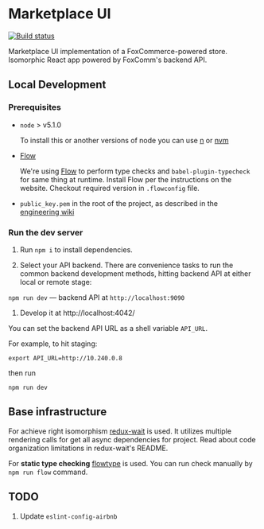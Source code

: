 # Marketplace UI

[![Build status](https://badge.buildkite.com/1238dff6913c220ef0612d9a9f4b0c5198a8dd270d260f8ff2.svg)](https://buildkite.com/foxcommerce/highlander)

Marketplace UI implementation of a FoxCommerce-powered store. Isomorphic React app powered by FoxComm's backend API.

## Local Development

### Prerequisites

* `node` > v5.1.0

  To install this or another versions of node you can use [n](https://github.com/tj/n) or [nvm](https://github.com/creationix/nvm)

* [Flow](http://flowtype.org)

  We're using [Flow](http://flowtype.org) to perform type checks and `babel-plugin-typecheck` for same thing at runtime. Install Flow per the instructions on the website. Checkout required version in `.flowconfig` file.

* `public_key.pem` in the root of the project, as described in the [engineering wiki](https://github.com/FoxComm/engineering-wiki/blob/master/development/setup.md#developing-frontend-applications)


### Run the dev server

1. Run `npm i` to install dependencies.

1. Select your API backend. There are convenience tasks to run the common backend development methods, hitting backend API at either local or remote stage:

  `npm run dev` — backend API at `http://localhost:9090`

1. Develop it at http://localhost:4042/


You can set the backend API URL as a shell variable `API_URL`.

For example, to hit staging:

```
export API_URL=http://10.240.0.8
```
then run

```
npm run dev
```


## Base infrastructure

For achieve right isomorphism [redux-wait](https://www.npmjs.com/package/redux-wait) is used.
It utilizes multiple rendering calls for get all async dependencies for project.
Read about code organization limitations in redux-wait's README.

For **static type checking** [flowtype](http://flowtype.org/) is used. You can run check manually by `npm run flow` command.


## TODO
1. Update `eslint-config-airbnb`

